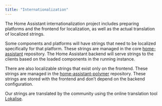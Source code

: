 ```yaml
---
title: "Internationalization"
---
```


The Home Assistant internationalization project includes preparing platforms and the frontend for localization, as well as the actual translation of localized strings.

Some components and platforms will have strings that need to be localized specifically for that platform. These strings are managed in the core [home-assistant](https://github.com/home-assistant/home-assistant) repository. The Home Assistant backend will serve strings to the clients based on the loaded components in the running instance.

There are also localizable strings that exist only on the frontend. These strings are managed in the [home-assistant-polymer](https://github.com/home-assistant/home-assistant-polymer) repository. These strings are stored with the frontend and don’t depend on the backend configuration.

Our strings are translated by the community using the online translation tool [Lokalise](https://lokalise.co/).